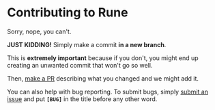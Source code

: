 # Contributing to Rune
Sorry, nope, you can't.

**JUST KIDDING!** Simply make a commit **in a new branch**. 

This is **extremely important** because if you don't, you might end up creating an unwanted commit that won't go so well.

Then, [make a PR](https://github.com/redstone2010/rune/pulls) describing what you changed and we might add it.

You can also help with bug reporting. To submit bugs, simply [submit an issue](https://github.com/redstone2010/rune/issues) and put **`[BUG]`** in the title before any other word.

